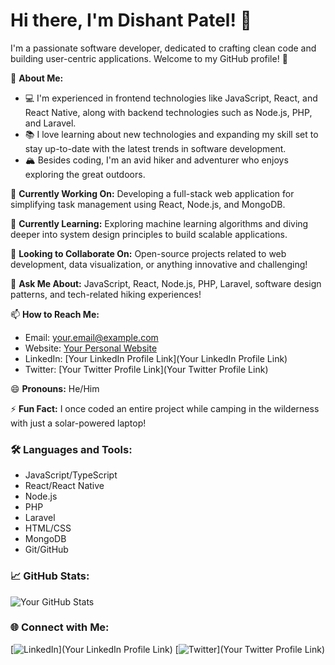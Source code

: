 # Hi there, I'm Dishant Patel! 👋

I'm a passionate software developer, dedicated to crafting clean code and building user-centric applications. Welcome to my GitHub profile! 🚀

🌟 **About Me:**
- 💻 I'm experienced in frontend technologies like JavaScript, React, and React Native, along with backend technologies such as Node.js, PHP, and Laravel.
- 📚 I love learning about new technologies and expanding my skill set to stay up-to-date with the latest trends in software development.
- 🏔️ Besides coding, I'm an avid hiker and adventurer who enjoys exploring the great outdoors.

🔭 **Currently Working On:** Developing a full-stack web application for simplifying task management using React, Node.js, and MongoDB.

🌱 **Currently Learning:** Exploring machine learning algorithms and diving deeper into system design principles to build scalable applications.

👯 **Looking to Collaborate On:** Open-source projects related to web development, data visualization, or anything innovative and challenging!

💬 **Ask Me About:** JavaScript, React, Node.js, PHP, Laravel, software design patterns, and tech-related hiking experiences!

📫 **How to Reach Me:** 
- Email: [your.email@example.com](mailto:your.email@example.com)
- Website: [Your Personal Website](https://www.yourwebsite.com)
- LinkedIn: [Your LinkedIn Profile Link](Your LinkedIn Profile Link)
- Twitter: [Your Twitter Profile Link](Your Twitter Profile Link)

😄 **Pronouns:** He/Him

⚡ **Fun Fact:** I once coded an entire project while camping in the wilderness with just a solar-powered laptop!

### 🛠️ Languages and Tools:

- JavaScript/TypeScript
- React/React Native
- Node.js
- PHP
- Laravel
- HTML/CSS
- MongoDB
- Git/GitHub

### 📈 GitHub Stats:

![Your GitHub Stats](https://github-readme-stats.vercel.app/api?username=dishant2102&show_icons=true&theme=radical)

### 🌐 Connect with Me:

[![LinkedIn](https://img.shields.io/badge/LinkedIn-Connect-blue)](Your LinkedIn Profile Link)
[![Twitter](https://img.shields.io/badge/Twitter-Follow-blue)](Your Twitter Profile Link)
